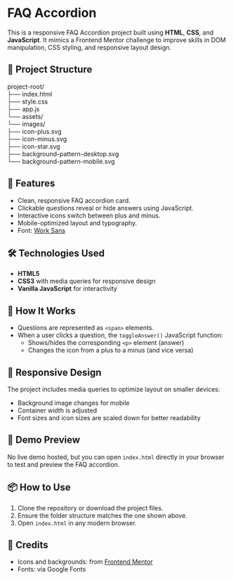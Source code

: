 # FAQ Accordion

This is a responsive FAQ Accordion project built using **HTML**, **CSS**, and **JavaScript**. It mimics a Frontend Mentor challenge to improve skills in DOM manipulation, CSS styling, and responsive layout design.



## 📁 Project Structure
project-root/     
├── index.html   
├── style.css    
├── app.js   
└── assets/     
    └── images/   
        ├── icon-plus.svg      
        ├── icon-minus.svg    
        ├── icon-star.svg    
        ├── background-pattern-desktop.svg   
        └── background-pattern-mobile.svg   



## 🚀 Features

- Clean, responsive FAQ accordion card.
- Clickable questions reveal or hide answers using JavaScript.
- Interactive icons switch between plus and minus.
- Mobile-optimized layout and typography.
- Font: [Work Sans](https://fonts.google.com/specimen/Work+Sans)



## 🛠️ Technologies Used

- **HTML5**
- **CSS3** with media queries for responsive design
- **Vanilla JavaScript** for interactivity


## 🧠 How It Works

- Questions are represented as `<span>` elements.
- When a user clicks a question, the `toggleAnswer()` JavaScript function:
  - Shows/hides the corresponding `<p>` element (answer)
  - Changes the icon from a plus to a minus (and vice versa)



## 📱 Responsive Design

The project includes media queries to optimize layout on smaller devices:

- Background image changes for mobile
- Container width is adjusted
- Font sizes and icon sizes are scaled down for better readability


## 📸 Demo Preview

No live demo hosted, but you can open `index.html` directly in your browser to test and preview the FAQ accordion.


## 📦 How to Use

1. Clone the repository or download the project files.
2. Ensure the folder structure matches the one shown above.
3. Open `index.html` in any modern browser.



## 🙏 Credits

- Icons and backgrounds: from [Frontend Mentor](https://www.frontendmentor.io/)
- Fonts: via Google Fonts
